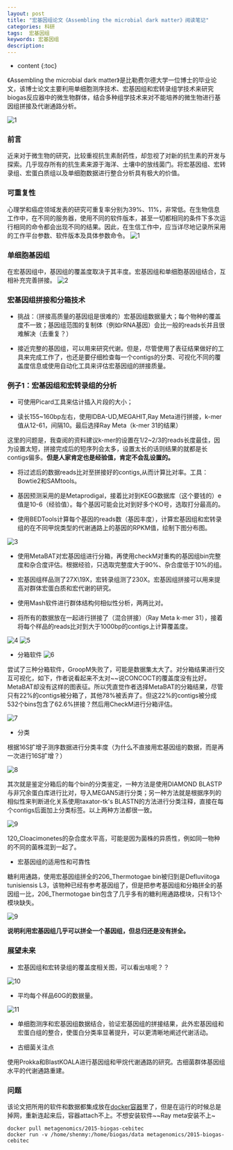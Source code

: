 ```yaml
---
layout: post
title: "宏基因组论文《Assembling the microbial dark matter》阅读笔记"
categories: 科研
tags:  宏基因组 
keywords: 宏基因组
description: 
---
```


* content
{:toc}


《Assembling the microbial dark matter》是比勒费尔德大学一位博士的毕业论文，该博士论文主要利用单细胞测序技术、宏基因组和宏转录组学技术来研究biogas反应器中的微生物群体，结合多种组学技术来对不能培养的微生物进行基因组拼接及代谢通路分析。




![1](http://o7zaxp1i2.bkt.clouddn.com/IMG_2949.JPG)

### 前言

近来对于微生物的研究，比较重视抗生素耐药性，却忽视了对新的抗生素的开发与探索。几乎现存所有的抗生素来源于海洋、土壤中的放线菌门。将宏基因组、宏转录组、宏蛋白质组以及单细胞数据进行整合分析具有极大的价值。

### 可重复性

心理学和癌症领域发表的研究可重复率分别为39%、11%，非常低。在生物信息工作中，在不同的服务器，使用不同的软件版本，甚至一切都相同的条件下多次运行相同的命令都会出现不同的结果。因此，在生信工作中，应当详尽地记录所采用的工作平台参数、软件版本及具体参数命令。
![1](http://o7zaxp1i2.bkt.clouddn.com/0f6eea52-4a68-4cc1-ab29-316562a328c9.png)

### 单细胞基因组

在宏基因组中，基因组的覆盖度取决于其丰度。宏基因组和单细胞基因组结合，互相补充完善拼接。
![2](http://o7zaxp1i2.bkt.clouddn.com/493f2d36-d533-47ed-8ad2-3f1828c605b9.png)

### 宏基因组拼接和分箱技术

- 挑战：（拼接高质量的基因组是很难的）宏基因组数据量大；每个物种的覆盖度不一致；基因组范围的复制体（例如rRNA基因）会比一般的reads长并且很难解决（去重复？）

- 接近完整的基因组，可以用来研究代谢。但是，尽管使用了表征结果做好的工具来完成工作了，也还是要仔细检查每一个contigs的分类、可视化不同的覆盖度信息或使用自动化工具来评估宏基因组的拼接质量。

### 例子1：宏基因组和宏转录组的分析

- 可使用Picard工具来估计插入片段的大小；

- 读长155~160bp左右，使用IDBA-UD,MEGAHIT,Ray Meta进行拼接，k-mer值从12-61，间隔10。最后选择Ray Meta（k-mer 31的结果）

这里的问题是，我查阅的资料建议k-mer的设置在1/2~2/3的reads长度最佳，因为设置太短，拼接完成后的短序列会太多，设置太长的话则结果的就都是长contigs偏多。**但是人家肯定也是经验值，肯定不会乱设置的。**

- 将过滤后的数据reads比对至拼接好的contigs,从而计算比对率。工具：Bowtie2和SAMtools。

- 基因预测采用的是Metaprodigal，接着比对到KEGG数据库（这个要钱的）e值是10-6（经验值）。每个基因可能会比对到好多个KO号，选取打分最高的。

- 使用BEDTools计算每个基因的reads数（基因丰度），计算宏基因组和宏转录组的在不同甲烷类型的代谢通路上的基因的RPKM值，绘制下图分布图。

![3](http://o7zaxp1i2.bkt.clouddn.com/a5268978-62c6-47bf-bc5e-6b5d14910062.jpg)

- 使用MetaBAT对宏基因组进行分箱，再使用checkM对重构的基因组bin完整度和杂合度评估。根据经验，只选取完整度大于90%、杂合度低于10%的组。

- 宏基因组样品测了27X\19X，宏转录组测了230X。宏基因组拼接可以用来提高对群体宏蛋白质和宏代谢的研究。

- 使用Mash软件进行群体结构何相似性分析，两两比对。

- 将所有的数据放在一起进行拼接了（混合拼接）（Ray Meta k-mer 31），接着将每个样品的reads比对到大于1000bp的contigs上计算覆盖度。

![4](http://o7zaxp1i2.bkt.clouddn.com/943b7d78-4a7f-48c7-b8c0-39d02b936922.jpg)
![5](http://o7zaxp1i2.bkt.clouddn.com/11e09eff-96e5-434f-adb0-7d83263ede1d.jpg) 

- 分箱软件
![6](http://o7zaxp1i2.bkt.clouddn.com/f5c92962-031a-4143-ab80-4a46e7fadd08.png)

尝试了三种分箱软件，GroopM失败了，可能是数据集太大了。对分箱结果进行交互可视化，如下，作者说看起来不太对~~说CONCOCT的覆盖度没有比好。MetaBAT却没有这样的图表征。所以凭直觉作者选择MetaBAT的分箱结果，尽管只有22%的contigs被分箱了，其他78%被丢弃了。但这22%的contigs被分成532个bins包含了62.6%拼接？然后用CheckM进行分箱评估。

![7](http://o7zaxp1i2.bkt.clouddn.com/8ade84e5-1eea-4b8c-bbcf-1675acb1135d.jpg) 

- 分类

根据16S扩增子测序数据进行分类丰度（为什么不直接用宏基因组的数据，而是再一次进行16S扩增？）

![8](http://o7zaxp1i2.bkt.clouddn.com/ccd86046-9615-44d5-bae6-90e686ae1dbe.png)
 
其次就是鉴定分箱后的每个bin的分类鉴定，一种方法是使用DIAMOND BLASTP与非冗余蛋白库进行比对，导入MEGAN5进行分类；另一种方法就是根据序列的相似性来判断进化关系使用taxator-tk's BLASTN的方法进行分类注释，直接在每个contigs后面加上分类标签。以上两种方法都很一致。

![9](http://o7zaxp1i2.bkt.clouddn.com/bff8d814-0150-4074-bab2-a88f9dbeef3a.png)

120_Cloacimonetes的杂合度水平高，可能是因为菌株的异质性，例如同一物种的不同的菌株混到一起了。 


- 宏基因组的适用性和可靠性

糖利用通路，使用宏基因组拼全的206_Thermotogae bin被归到是Defluviitoga tunisiensis L3，该物种已经有参考基因组了，但是把参考基因组和分箱拼全的基因组一比，206_Thermotogae bin包含了几乎多有的糖利用通路模块，只有13个模块缺失。

![9](http://o7zaxp1i2.bkt.clouddn.com/f529ce03-e462-48cc-9c15-073ceeb38b3c.jpg)

**说明利用宏基因组几乎可以拼全一个基因组，但总归还是没有拼全。**

 
### 展望未来

- 宏基因组和宏转录组的覆盖度相关图，可以看出啥呢？？

![10](http://o7zaxp1i2.bkt.clouddn.com/50b097a9-36ea-45fb-bfea-2e578d1bf9b8.jpg)

- 平均每个样品60G的数据量。

![11](http://o7zaxp1i2.bkt.clouddn.com/176fd79c-8b88-47b5-9f1c-95a023d80530.png)

- 单细胞测序和宏基因组数据结合，验证宏基因组的拼接结果，此外宏基因组和宏蛋白组的整合，使蛋白分类率显著提升，可以更清晰地阐述代谢活动。

- 古细菌关注点

使用Prokka和BlastKOALA进行基因组和甲烷代谢通路的研究。古细菌群体基因组水平的代谢通路重建。

### 问题
该论文把所用的软件和数据都集成放在[docker容器](https://hub.docker.com/r/metagenomics/2015-biogas-cebitec/)里了，但是在运行的时候总是掉网，重新连起来后，容器attach不上。不想安装软件~~Ray meta安装不上~


```
docker pull metagenomics/2015-biogas-cebitec
docker run -v /home/shenmy:/home/biogas/data metagenomics/2015-biogas-cebitec
```
